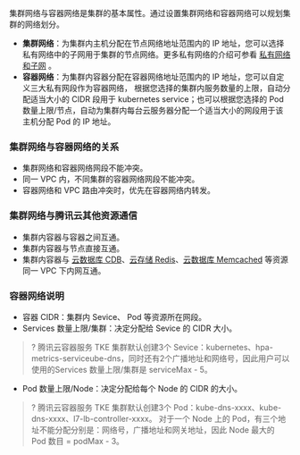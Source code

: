 集群网络与容器网络是集群的基本属性。通过设置集群网络和容器网络可以规划集群的网络划分。
- **集群网络**：为集群内主机分配在节点网络地址范围内的 IP 地址，您可以选择私有网络中的子网用于集群的节点网络。更多私有网络的介绍可参看 [私有网络和子网](/doc/product/215/4927) 。
- **容器网络**：为集群内容器分配在容器网络地址范围内的 IP 地址，您可以自定义三大私有网段作为容器网络， 根据您选择的集群内服务数量的上限，自动分配适当大小的 CIDR 段用于 kubernetes service；也可以根据您选择的 Pod 数量上限/节点，自动为集群内每台云服务器分配一个适当大小的网段用于该主机分配 Pod 的 IP 地址。

### 集群网络与容器网络的关系

- 集群网络和容器网络网段不能冲突。
- 同一 VPC 内，不同集群的容器网络网段不能冲突。
- 容器网络和 VPC 路由冲突时，优先在容器网络内转发。

### 集群网络与腾讯云其他资源通信

- 集群内容器与容器之间互通。
- 集群内容器与节点直接互通。
- 集群内容器与 [云数据库 CDB](https://cloud.tencent.com/product/cdb-overview)、[云存储 Redis](/doc/product/239/3205)、[云数据库 Memcached](/doc/product/241/7489) 等资源同一 VPC 下内网互通。

### 容器网络说明

- 容器 CIDR：集群内 Sevice、 Pod 等资源所在网段。
- Services 数量上限/集群：决定分配给 Sevice 的 CIDR 大小。
>? 腾讯云容器服务 TKE 集群默认创建3个 Sevice：kubernetes、hpa-metrics-serviceube-dns，同时还有2个广播地址和网络号，因此用户可以使用的Services 数量上限/集群是 serviceMax - 5。
- Pod 数量上限/Node：决定分配给每个 Node 的 CIDR 的大小。
>? 腾讯云容器服务 TKE 集群默认创建3个 Pod：kube-dns-xxxx、kube-dns-xxxx、l7-lb-controller-xxxx。
对于一个 Node 上的 Pod，有三个地址不能分配分别是：网络号，广播地址和网关地址，因此 Node 最大的 Pod 数目 = podMax - 3。
